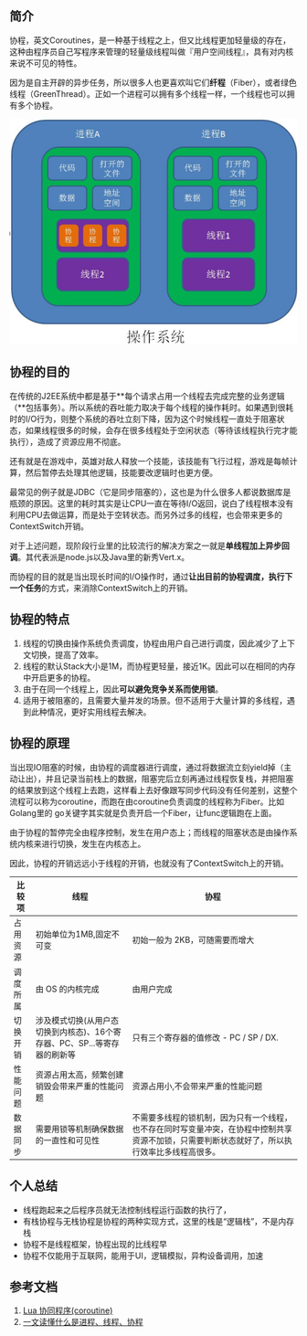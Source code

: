 ## 简介

协程，英文Coroutines，是一种基于线程之上，但又比线程更加轻量级的存在，这种由程序员自己写程序来管理的轻量级线程叫做『用户空间线程』，具有对内核来说不可见的特性。

因为是自主开辟的异步任务，所以很多人也更喜欢叫它们**纤程**（Fiber），或者绿色线程（GreenThread）。正如一个进程可以拥有多个线程一样，一个线程也可以拥有多个协程。

![image-20250329094542530](Coroutine.assets/image-20250329094542530.png)

## 协程的目的

在传统的J2EE系统中都是基于**每个请求占用一个线程去完成完整的业务逻辑（**包括事务）。所以系统的吞吐能力取决于每个线程的操作耗时。如果遇到很耗时的I/O行为，则整个系统的吞吐立刻下降，因为这个时候线程一直处于阻塞状态，如果线程很多的时候，会存在很多线程处于空闲状态（等待该线程执行完才能执行），造成了资源应用不彻底。

还有就是在游戏中，英雄对敌人释放一个技能，该技能有飞行过程，游戏是每帧计算，然后暂停去处理其他逻辑，技能要改逻辑时也更方便。

最常见的例子就是JDBC（它是同步阻塞的），这也是为什么很多人都说数据库是瓶颈的原因。这里的耗时其实是让CPU一直在等待I/O返回，说白了线程根本没有利用CPU去做运算，而是处于空转状态。而另外过多的线程，也会带来更多的ContextSwitch开销。

对于上述问题，现阶段行业里的比较流行的解决方案之一就是**单线程加上异步回调**。其代表派是node.js以及Java里的新秀Vert.x。

而协程的目的就是当出现长时间的I/O操作时，通过**让出目前的协程调度，执行下一个任务**的方式，来消除ContextSwitch上的开销。

 

## 协程的特点

1. 线程的切换由操作系统负责调度，协程由用户自己进行调度，因此减少了上下文切换，提高了效率。
2. 线程的默认Stack大小是1M，而协程更轻量，接近1K。因此可以在相同的内存中开启更多的协程。
3. 由于在同一个线程上，因此**可以避免竞争关系而使用锁**。
4. 适用于被阻塞的，且需要大量并发的场景。但不适用于大量计算的多线程，遇到此种情况，更好实用线程去解决。

 

## 协程的原理

当出现IO阻塞的时候，由协程的调度器进行调度，通过将数据流立刻yield掉（主动让出），并且记录当前栈上的数据，阻塞完后立刻再通过线程恢复栈，并把阻塞的结果放到这个线程上去跑，这样看上去好像跟写同步代码没有任何差别，这整个流程可以称为coroutine，而跑在由coroutine负责调度的线程称为Fiber。比如Golang里的 go关键字其实就是负责开启一个Fiber，让func逻辑跑在上面。

由于协程的暂停完全由程序控制，发生在用户态上；而线程的阻塞状态是由操作系统内核来进行切换，发生在内核态上。

因此，协程的开销远远小于线程的开销，也就没有了ContextSwitch上的开销。

 

| **比较项** | **线程**                                                     | **协程**                                                     |
| ---------- | ------------------------------------------------------------ | ------------------------------------------------------------ |
| 占用资源   | 初始单位为1MB,固定不可变                                     | 初始一般为 2KB，可随需要而增大                               |
| 调度所属   | 由 OS 的内核完成                                             | 由用户完成                                                   |
| 切换开销   | 涉及模式切换(从用户态切换到内核态)、16个寄存器、PC、SP...等寄存器的刷新等 | 只有三个寄存器的值修改 - PC / SP / DX.                       |
| 性能问题   | 资源占用太高，频繁创建销毁会带来严重的性能问题               | 资源占用小,不会带来严重的性能问题                            |
| 数据同步   | 需要用锁等机制确保数据的一直性和可见性                       | 不需要多线程的锁机制，因为只有一个线程，也不存在同时写变量冲突，在协程中控制共享资源不加锁，只需要判断状态就好了，所以执行效率比多线程高很多。 |

 

## 个人总结

- 线程跑起来之后程序员就无法控制线程运行函数的执行了， 
- 有栈协程与无栈协程是协程的两种实现方式，这里的栈是“逻辑栈”，不是内存栈
- 协程不是线程框架，协程出现的比线程早
- 协程不仅能用于互联网，能用于UI，逻辑模拟，异构设备调用，加速



## 参考文档

1. [Lua 协同程序(coroutine)](https://www.runoob.com/lua/lua-coroutine.html)
2. [一文读懂什么是进程、线程、协程](https://www.cnblogs.com/Survivalist/p/11527949.html)